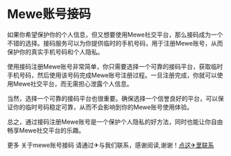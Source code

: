 # Mewe账号接码

如果你希望保护你的个人信息，但又想要使用Mewe社交平台，那么接码成为一个不错的选择。接码服务可以为你提供临时的手机号码，用于注册Mewe账号，从而保护你的真实手机号码和个人隐私。

使用接码注册Mewe账号非常简单，你只需要选择一个可靠的接码平台，获取临时手机号码，然后使用该号码完成Mewe账号注册过程。一旦注册完成，你就可以使用Mewe社交平台，而无需担心泄露个人信息。

当然，选择一个可靠的接码平台也很重要。确保选择一个信誉良好的平台，可以保证你的临时号码稳定可靠，从而不会影响到你的Mewe账号使用体验。

总之，通过接码注册Mewe账号是一个保护个人隐私的好方法，同时也能让你自由畅享Mewe社交平台的乐趣。

更多 关于mewe账号接码 请通过✈与我们联系，感谢阅读,谢谢！[点这✈里联系](https://1.k02.cc)